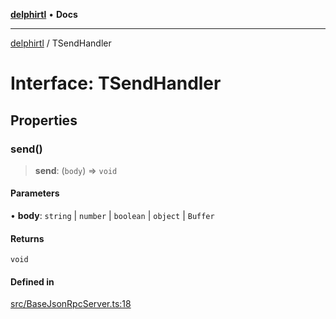 [**delphirtl**](../README.md) • **Docs**

***

[delphirtl](../globals.md) / TSendHandler

# Interface: TSendHandler

## Properties

### send()

> **send**: (`body`) => `void`

#### Parameters

• **body**: `string` \| `number` \| `boolean` \| `object` \| `Buffer`

#### Returns

`void`

#### Defined in

[src/BaseJsonRpcServer.ts:18](https://github.com/chuacw/delphirtl/blob/1d6969b8a199060a984c4375d6be1f0ffa838be2/src/BaseJsonRpcServer.ts#L18)
